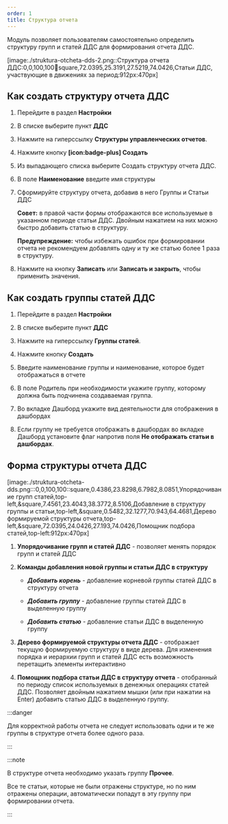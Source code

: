 ```yaml
---
order: 1
title: Структура отчета
---
```


Модуль позволяет пользователям самостоятельно определить структуру групп и статей ДДС для формирования отчета ДДС.

[image:./struktura-otcheta-dds-2.png::Структура отчета ДДС:0,0,100,100:100:square,72.0395,25.3191,27.5219,74.0426,Статьи ДДС, участвующие в движениях за период:912px:470px]

## Как создать структуру отчета ДДС

1. Перейдите в раздел **Настройки**

2. В списке выберите пункт **ДДС**

3. Нажмите на гиперссылку **Структуры управленческих отчетов**.

4. Нажмите кнопку **[icon:badge-plus] Создать**

5. Из выпадающего списка выберите Создать структуру отчета ДДС.

6. В поле **Наименование** введите имя структуры

7. Сформируйте структуру отчета, добавив в него Группы и Статьи ДДС

   **Совет:** в правой части формы отображаются все используемые в указанном периоде статьи ДДС. Двойным нажатием на них можно быстро добавить статью в структуру.

   **Предупреждение:** чтобы избежать ошибок при формировании отчета не рекомендуем добавлять одну и ту же статью более 1 раза в структуру.

8. Нажмите на кнопку **Записать** или **Записать и закрыть**, чтобы применить значения.

## Как создать группы статей ДДС

1. Перейдите в раздел **Настройки**

2. В списке выберите пункт **ДДС**

3. Нажмите на гиперссылку **Группы статей**.

4. Нажмите кнопку **Создать**

5. Введите наименование группы и наименование, которое будет отображаться в отчете

6. В поле Родитель при необходимости укажите группу, которому должна быть подчинена создаваемая группа.

7. Во вкладке Дашборд укажите вид деятельности для отображения в дашбордах

8. Если группу не требуется отображать в дашбордах во вкладке Дашборд установите флаг напротив поля **Не отображать статьи в дашбордах**.

## Форма структуры отчета ДДС

[image:./struktura-otcheta-dds.png:::0,0,100,100::square,0.4386,23.8298,6.7982,8.0851,Упорядочивание групп статей,top-left,&square,7.4561,23.4043,38.3772,8.5106,Добавление в структуру группы и статьи,top-left,&square,0.5482,32.1277,70.943,64.4681,Дерево формируемой структуры отчета,top-left,&square,72.0395,24.0426,27.193,74.0426,Помощник подбора статей,top-left:912px:470px]



1. **Упорядочивание групп и статей ДДС** - позволяет менять порядок групп и статей ДДС

2. **Команды добавления новой группы и статьи ДДС в структуру**

   -  ***Добавить корень*** - добавление корневой группы статей ДДС в структуру отчета

   -  ***Добавить группу*** - добавление группы статей ДДС в выделенную группу

   -  ***Добавить статью*** - добавление статьи ДДС в выделенную группу

3. **Дерево формируемой структуры отчета ДДС** - отображает текущую формируемую структуру в виде дерева. Для изменения порядка и иерархии групп и статей ДДС есть возможность перетащить элементы интерактивно

4. **Помощник подбора статьи ДДС в структуру отчета** - отобранный по периоду список используемых в денежных операциях статей ДДС. Позволяет двойным нажатием мышки (или при нажатии на Enter) добавить статью ДДС в выделенную группу.

:::danger 

Для корректной работы отчета не следует использовать одни и те же группы в структуре отчета более одного раза.

:::

:::note 

В структуре отчета необходимо указать группу **Прочее**.

Все те статьи, которые не были отражены структуре, но по ним отражены операции, автоматически попадут в эту группу при формировании отчета.

:::